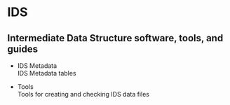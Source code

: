 # IDS
## Intermediate Data Structure software, tools, and guides
  
- IDS Metadata   
IDS Metadata tables   
   
- Tools  
Tools for creating and checking IDS data files   
   

